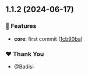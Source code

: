 ## 1.1.2 (2024-06-17)


### 🚀 Features

- **core**: first commit ([1cb90ba](https://github.com/DSI-HUG/ngx-components/commit/1cb90bac803acbb9708e3983ab9e4d6a872d2a5c))


### ❤️ Thank You

- @Badisi
